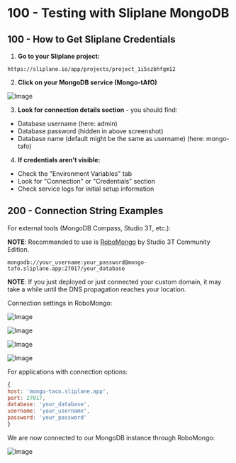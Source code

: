 # 100 - Testing with Sliplane MongoDB

## 100 - How to Get Sliplane Credentials

1. **Go to your Sliplane project:**
 ```
 https://sliplane.io/app/projects/project_1i5szbhfgm12
 ```

2. **Click on your MongoDB service (Mongo-tAfO)**

![Image](https://github.com/user-attachments/assets/67a11add-aca2-4448-a145-ad1195c47ff8)

3. **Look for connection details section** - you should find:
 - Database username (here: admin)
 - Database password (hidden in above screenshot)
 - Database name (default might be the same as username) (here: mongo-tafo)

4. **If credentials aren't visible:**
 - Check the "Environment Variables" tab
 - Look for "Connection" or "Credentials" section
 - Check service logs for initial setup information

## 200 - Connection String Examples

For external tools (MongoDB Compass, Studio 3T, etc.):

**NOTE**: Recommended to use is [RoboMongo](https://robomongo.org/) by Studio 3T Community Edition.

```
mongodb://your_username:your_password@mongo-tafo.sliplane.app:27017/your_database
```

**NOTE**: If you just deployed or just connected your custom domain, it may take a while until the DNS propagation reaches your location.

Connection settings in RoboMongo:

![Image](https://github.com/user-attachments/assets/b8f6078f-9e31-46ce-9e39-ea83561126c8)

![Image](https://github.com/user-attachments/assets/99c28af0-9ab4-4f07-81ec-e2f671714574)

![Image](https://github.com/user-attachments/assets/01a2e402-fee7-4be4-803f-78d9f01a6385)

![Image](https://github.com/user-attachments/assets/49dcfc66-5850-4c19-9d50-3eee5ee56d2b)

For applications with connection options:
```javascript
{
host: 'mongo-taco.sliplane.app',
port: 27017,
database: 'your_database',
username: 'your_username',
password: 'your_password'
}
```

We are now connected to our MongoDB instance through RoboMongo:

![Image](https://github.com/user-attachments/assets/b54d14ad-38b8-45fa-8622-33a4ae4bc845)

